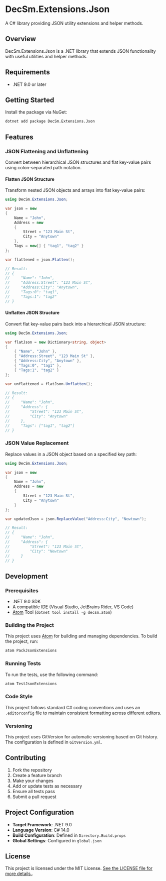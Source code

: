 ﻿# DecSm.Extensions.Json

A C# library providing JSON utility extensions and helper methods.

## Overview

DecSm.Extensions.Json is a .NET library that extends JSON functionality with useful utilities and helper methods.

## Requirements

- .NET 9.0 or later

## Getting Started

Install the package via NuGet:

```bash
dotnet add package DecSm.Extensions.Json
```

## Features

### JSON Flattening and Unflattening

Convert between hierarchical JSON structures and flat key-value pairs using colon-separated path notation.

#### Flatten JSON Structure

Transform nested JSON objects and arrays into flat key-value pairs:

```csharp
using DecSm.Extensions.Json;

var json = new
{
    Name = "John",
    Address = new
    {
        Street = "123 Main St",
        City = "Anytown"
    },
    Tags = new[] { "tag1", "tag2" }
};

var flattened = json.Flatten();

// Result:
// {
//     "Name": "John",
//     "Address:Street": "123 Main St",
//     "Address:City": "Anytown",
//     "Tags:0": "tag1",
//     "Tags:1": "tag2"
// }
```

#### Unflatten JSON Structure

Convert flat key-value pairs back into a hierarchical JSON structure:

```csharp
using DecSm.Extensions.Json;

var flatJson = new Dictionary<string, object>
{
    { "Name", "John" },
    { "Address:Street", "123 Main St" },
    { "Address:City", "Anytown" },
    { "Tags:0", "tag1" },
    { "Tags:1", "tag2" }
};

var unflattened = flatJson.Unflatten();

// Result:
// {
//     "Name": "John",
//     "Address": {
//         "Street": "123 Main St",
//         "City": "Anytown"
//     },
//     "Tags": ["tag1", "tag2"]
// }
```

### JSON Value Replacement

Replace values in a JSON object based on a specified key path:

```csharp
using DecSm.Extensions.Json;

var json = new
{
    Name = "John",
    Address = new
    {
        Street = "123 Main St",
        City = "Anytown"
    }
};

var updatedJson = json.ReplaceValue("Address:City", "Newtown");

// Result:
// {
//     "Name": "John",
//     "Address": {
//         "Street": "123 Main St",
//         "City": "Newtown"
//     }
// }
```

## Development

### Prerequisites

- .NET 9.0 SDK
- A compatible IDE (Visual Studio, JetBrains Rider, VS Code)
- [Atom](https://github.com/decsm/atom) Tool (`dotnet tool install -g decsm.atom`)

### Building the Project

This project uses [Atom](https://github.com/decsm/atom) for building and managing dependencies. To build the project,
run:

```bash
atom PackJsonExtensions
```

### Running Tests

To run the tests, use the following command:

```bash
atom TestJsonExtensions
```

### Code Style

This project follows standard C# coding conventions and uses an `.editorconfig` file to maintain consistent formatting
across different editors.

### Versioning

This project uses GitVersion for automatic versioning based on Git history. The configuration is defined in
`GitVersion.yml`.

## Contributing

1. Fork the repository
2. Create a feature branch
3. Make your changes
4. Add or update tests as necessary
5. Ensure all tests pass
6. Submit a pull request

## Project Configuration

- **Target Framework**: .NET 9.0
- **Language Version**: C# 14.0
- **Build Configuration**: Defined in `Directory.Build.props`
- **Global Settings**: Configured in `global.json`

## License

This project is licensed under the MIT License. [See the LICENSE file for more details.](LICENSE.txt).